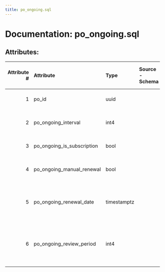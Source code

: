```yaml
---
title: po_ongoing.sql
---
```

# Documentation: po_ongoing.sql

## Attributes:

|   Attribute # | Attribute                  | Type        | Source - Schema   | Source - Table   | Source - Attribute   | Source - Type   | Source - Multiple values   | Aggregation   | Description                                                     | Notes   |
|--------------:|:---------------------------|:------------|:------------------|:-----------------|:---------------------|:----------------|:---------------------------|:--------------|:----------------------------------------------------------------|:--------|
|             1 | po_id                      | uuid        |                   |                  |                      |                 |                            |               | UUID of this purchase order                                     |         |
|             2 | po_ongoing_interval        | int4        |                   |                  |                      |                 |                            |               | The subscription interval in days                               |         |
|             3 | po_ongoing_is_subscription | bool        |                   |                  |                      |                 |                            |               | Whether or not this is a subscription                           |         |
|             4 | po_ongoing_manual_renewal  | bool        |                   |                  |                      |                 |                            |               | Whether or not this is a manual renewal                         |         |
|             5 | po_ongoing_renewal_date    | timestamptz |                   |                  |                      |                 |                            |               | The date this Ongoing PO's order lines were renewed             |         |
|             6 | po_ongoing_review_period   | int4        |                   |                  |                      |                 |                            |               | Time prior to renewal where changes can be made to subscription |         |